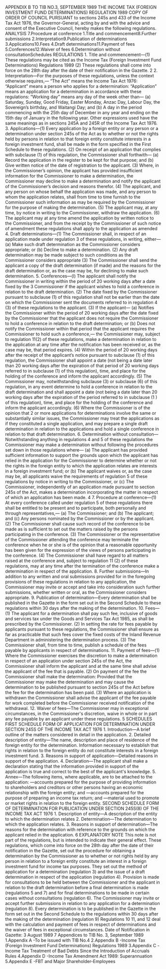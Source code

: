 APPENDIX B TO TIB NO.3, SEPTEMBER 1989 THE INCOME TAX (FOREIGN INVESTMENT FUND DETERMINATIONS) REGULATION 1989 COPY OF ORDER OF COUNCIL PURSUANT to sections 245s and 433 of the Income Tax Act 1976, the Governor-General, acting by and with the advice and consent of the Executive Council, hereby makes the following regulations. ANALYSIS 7.Procedure at conference 1.Title and commencement8.Further submissions 2.Interpretation9.Publication of determinations 3.Applications10.Fees 4.Draft determinations11.Payment of fees 5.Conferences12.Waiver of fees 6.Determination without consultationSchedules REGULATIONS 1. Title and commencement—(1) These regulations may be cited as the Income Tax (Foreign Investment Fund Determinations) Regulations 1989 (2) These regulations shall come into force on the 28th day after the date of their notification in the Gazette. 2 2. Interpretation—For the purposes of these regulations, unless the context otherwise requires,— “The Act” means the Income Tax Act 1976: “Applicant” means a person who applies for a determination: “Application” means an application for a determination in accordance with these regulations: “Working day” means any day of the week other than— (a) Saturday, Sunday, Good Friday, Easter Monday, Anzac Day, Labour Day, the Sovereign’s birthday, and Waitangi Day; and (b) A day in the period commencing with the 25th day of December in any year and ending on the 15th day of January in the following year. Other expressions used have the same meanings as in sections 245A and 245R of the Income Tax Act 1976. 3. Applications—(1) Every application by a foreign entity or any person or a determination under section 245s of the Act as to whether or not the rights held by persons in relation to that foreign entity constitute interests in a foreign investment fund, shall be made in the form specified in the First Schedule to these regulations. (2) On receipt of an application that complies with subclause (1) of this regulation, the Commissioner shall forthwith— (a) Record the application in the register to be kept for that purpose; and (b) Give written notice of the date of registration to the applicant. (3) Where, in the Commissioner’s opinion, the applicant has provided insufficient information for the Commissioner to make a determination, the Commissioner may decline to make a determination and notify the applicant of the Commissioner’s decision and reasons therefor. (4) The applicant, and any person on whose behalf the application was made, and any person to whom the application relates, shall from time to time furnish to the Commissioner such information as may be required by the Commissioner for the purpose of making the determination. (5) The applicant may, at any time, by notice in writing to the Commissioner, withdraw the application. (6) The applicant may at any time amend the application by written notice to the Commissioner, and from the receipt by the Commissioner of such notice of amendment these regulations shall apply to the application as amended 4. Draft determinations—(1) The Commissioner shall, in respect of an application made under regulation 3 of these regulations, in writing, either— (a) Make such draft determination as the Commissioner considers appropriate; or (b) Decline to make a determination. (2) Any draft determination may be made subject to such conditions as the Commissioner considers appropriate (3) The Commissioner shall send the applicant a copy of the draft determination (if made) and the reasons for the draft determination or, as the case may be, for declining to make such determination. 5. Conferences—(l) The applicant shall notify the Commissioner in writing within the period of 20 working days after a date fixed by the 3 Commissioner if the applicant wishes to hold a conference in relation to the draft determination. (2) The date fixed by the Commissioner pursuant to subclause (1) of this regulation shall not be earlier than the date on which the Commissioner sent the documents referred to in regulation 4 (3) of these regulations to the applicant. (3) If the applicant— (a) Notifies the Commissioner within the period of 20 working days after the date fixed by the Commissioner that the applicant does not require the Commissioner to hold a conference in relation to the draft determination; or (b) Does not notify the Commissioner within that period that the applicant requires the Commissioner to hold such a conference,— the Commissioner may, subject to regulation 11(2) of these regulations, make a determination in relation to the application at any time after the notification has been received or, as the case may be, that period expires. (4) Within the period of 20 working days after the receipt of the applicant’s notice pursuant to subclause (1) of this regulation, the Commissioner shall appoint a date (not being a date later than 20 working days after the expiration of that period of 20 working days referred to in subclause (1) of this regulation), time, and place for the holding of the conference and inform the applicant accordingly. (5) The Commissioner may, notwithstanding subclause (3) or subclause (6) of this regulation, in any event determine to hold a conference in relation to the draft determination and shall appoint a date (not being a date later than 20 working days after the expiration of the period referred to in subclause (1 ) of this regulation), time, and place for the holding of the conference and inform the applicant accordingly. (6) Where the Commissioner is of the opinion that 2 or more applications for determinations involve the same or substantially similar issues, the Commissioner may treat the applications as if they constituted a single application, and may prepare a single draft determination in relation to the applications and hold a single conference in relation to that draft determination. 6. Determination without consultation—Notwithstanding anything in regulations 4 and 5 of these regulations the Commissioner may make a determination without following the procedures set down in those regulations where— (a) The applicant has provided sufficient information to support the grounds upon which the applicant has relied in the application for the Commissioner to determine whether or not the rights in the foreign entity to which the application relates are interests in a foreign investment fund; or (b) The applicant waives or, as the case may be, all applicants waive the requirements of regulation 5 of these regulations by notice in writing to the Commissioner, or (c) The Commissioner, independently of an application made pursuant to section 245s of the Act, makes a determination incorporating the matter in respect of which an application has been made. 4 7. Procedure at conference—(1) At every conference called under regulation 5 of these regulations there shall be entitled to be present and to participate, both personally and through representatives,— (a) The Commissioner; and (b) The applicant; and (c) Any persons nominated by the Commissioner or by the applicant. (2) The Commissioner shall cause such record of the conference to be made as is sufficient to set out the matters raised by the persons participating in the conference. (3) The Commissioner or the representative of the Commissioner attending the conference may terminate the conference when he or she is of the opinion that a reasonable opportunity has been given for the expression of the views of persons participating in the conference. (4) The Commissioner shall have regard to all matters raised at the conference and, subject to regulation 11 (2) of these regulations, may at any time after the termination of the conference make a determination in respect of the application. 8. Further submissions—In addition to any written and oral submissions provided for in the foregoing provisions of these regulations in relation to any application, the Commissioner may invite or accept and take into consideration such further submissions, whether written or oral, as the Commissioner considers appropriate. 9. Publication of determination—Every determination shall be published in the Gazette in the form set out in the Second Schedule to these regulations within 30 days after the making of the determination. 10. Fees—(1) The applicant for a determination shall pay such fee, inclusive of goods and services tax under the Goods and Services Tax Act 1985, as shall be prescribed by the Commissioner. (2) In setting the rate for fees payable by applicants pursuant to these regulations, the Commissioner shall ensure as far as practicable that such fees cover the fixed costs of the Inland Revenue Department in administering the determination process. (3) The Commissioner shall, from time to time, publish a schedule of the fees payable by applicants in respect of determinations. 11. Payment of fees—(1) Where the Commissioner exercises the discretion to make a determination in respect of an application under section 245s of the Act, the Commissioner shall inform the applicant and at the same time shall advise the applicant of the fee that is payable. (2) On payment of the fee the Commissioner shall make the determination: Provided that the Commissioner may make the determination and may cause the determination to be published pursuant to section 245s of the Act before the fee for the determination has been paid. (3) Where an application is withdrawn the Commissioner shall advise the applicant of the fee payable for work completed before the Commissioner received notification of the withdrawal. 12. Waiver of fees—The Commissioner may in exceptional circumstances, in the Commissioner's discretion, waive in whole or in part any fee payable by an applicant under these regulations. 5 SCHEDULES FIRST SCHEDULE FORM OF APPLICATION FOR DETERMINATION UNDER SECTION 245S OF THE INCOME TAX ACT 1976 1. Introduction—A brief outline of the matters considered in detail in the application. 2. Detailed description of entity—The name, description and place of residence of the foreign entity for the determination. Information necessary to establish that rights in relation to the foreign entity do not constitute interests in a foreign investment fund. 3. Reasons in support of application—Detailed reasons in support of the application. 4. Declaration—The applicant shall make a declaration stating that the information provided in support of the application is true and correct to the best of the applicant's knowledge. 5. Annex—The following items, where applicable, are to be attached to the application: —accounts prepared for the purpose of providing information to shareholders and creditors or other persons having an economic relationship with the foreign entity; and —accounts prepared for the purpose of preparing an income tax return; and —material used to promote or market rights in relation to the foreign entity. SECOND SCHEDULE FORM OF DETERMINATION FOR PUBLICATION UNDER SECTION 245S(8) OF THE INCOME TAX ACT 1976 1. Description of entity—A description of the entity to which the determination relates 2. Determination—The determination to which the application relates. 3. Reasons in support of determination—The reasons for the determination with reference to the grounds on which the applicant relied in the application. 6 EXPLANATORY NOTE This note is not part of the regulations, but is intended to indicate their general effect. These regulations, which come into force on the 28th day after the date of their notification in the Gazette, set out the procedure for obtaining a determination by the Commissioner as to whether or not rights held by any person in relation to a foreign entity constitute an interest in a foreign investment fund for income tax purposes. They set out the method of application for a determination (regulation 3) and the issue of a draft determination in respect of the application (regulation 4). Provision is made for consultations to be held between the Commissioner and the applicant in relation to the draft determination before a final determination is made (regulations 5 and 7) and for final determinations to be made in certain cases without consultations (regulation 6). The Commissioner may invite or accept further submissions in relation to any application for a determination (regulation 8). Every determination is to be published in the Gazette in the form set out in the Second Schedule to the regulations within 30 days after the making of the determination (regulation 9) Regulations 10 11, and 12 deal with the calculation and payment of fees in respect of determinations and the waiver of fees in exceptional circumstances. Date of Notification in Gazette: 3 August 1989 7 Appendices to TIB No. 3, September 1989 1.Appendix A -To be issued with TIB No.4 2.Appendix B -Income Tax (Foreign Investment Fund Determinations) Regulations 1989 3.Appendix C -Income Tax Treatment of Bad Debts Since the Introduction of Accruals Rules 4.Appendix D -Income Tax Amendment Act 1989: Superannuation 5.Appendix E -FBT and Major Shareholder-Employees
